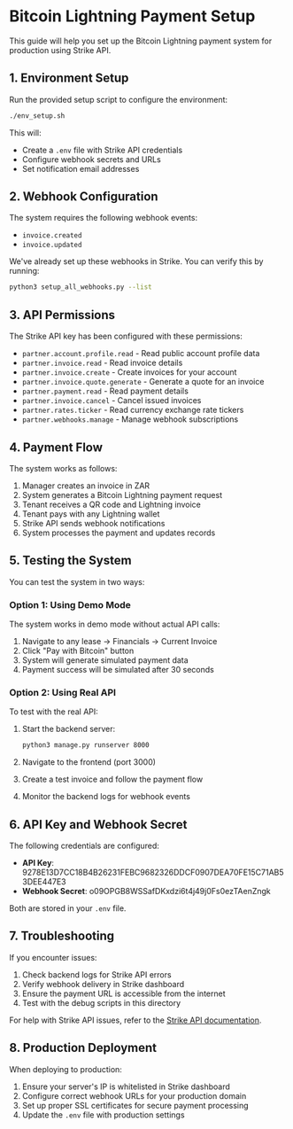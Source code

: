 # Bitcoin Lightning Payment Setup

This guide will help you set up the Bitcoin Lightning payment system for production using Strike API.

## 1. Environment Setup

Run the provided setup script to configure the environment:

```bash
./env_setup.sh
```

This will:
- Create a `.env` file with Strike API credentials
- Configure webhook secrets and URLs
- Set notification email addresses

## 2. Webhook Configuration

The system requires the following webhook events:
- `invoice.created`
- `invoice.updated`

We've already set up these webhooks in Strike. You can verify this by running:

```bash
python3 setup_all_webhooks.py --list
```

## 3. API Permissions

The Strike API key has been configured with these permissions:
- `partner.account.profile.read` - Read public account profile data
- `partner.invoice.read` - Read invoice details
- `partner.invoice.create` - Create invoices for your account
- `partner.invoice.quote.generate` - Generate a quote for an invoice
- `partner.payment.read` - Read payment details
- `partner.invoice.cancel` - Cancel issued invoices
- `partner.rates.ticker` - Read currency exchange rate tickers
- `partner.webhooks.manage` - Manage webhook subscriptions

## 4. Payment Flow

The system works as follows:
1. Manager creates an invoice in ZAR
2. System generates a Bitcoin Lightning payment request
3. Tenant receives a QR code and Lightning invoice
4. Tenant pays with any Lightning wallet
5. Strike API sends webhook notifications
6. System processes the payment and updates records

## 5. Testing the System

You can test the system in two ways:

### Option 1: Using Demo Mode
The system works in demo mode without actual API calls:

1. Navigate to any lease → Financials → Current Invoice
2. Click "Pay with Bitcoin" button
3. System will generate simulated payment data
4. Payment success will be simulated after 30 seconds

### Option 2: Using Real API
To test with the real API:

1. Start the backend server:
   ```bash
   python3 manage.py runserver 8000
   ```

2. Navigate to the frontend (port 3000)
3. Create a test invoice and follow the payment flow
4. Monitor the backend logs for webhook events

## 6. API Key and Webhook Secret

The following credentials are configured:

- **API Key**: 9278E13D7CC18B4B26231FEBC9682326DDCF0907DEA70FE15C71AB53DEE447E3
- **Webhook Secret**: o09OPGB8WSSafDKxdzi6t4j49j0Fs0ezTAenZngk

Both are stored in your `.env` file.

## 7. Troubleshooting

If you encounter issues:

1. Check backend logs for Strike API errors
2. Verify webhook delivery in Strike dashboard
3. Ensure the payment URL is accessible from the internet
4. Test with the debug scripts in this directory

For help with Strike API issues, refer to the [Strike API documentation](https://docs.strike.me/).

## 8. Production Deployment

When deploying to production:

1. Ensure your server's IP is whitelisted in Strike dashboard
2. Configure correct webhook URLs for your production domain
3. Set up proper SSL certificates for secure payment processing
4. Update the `.env` file with production settings 